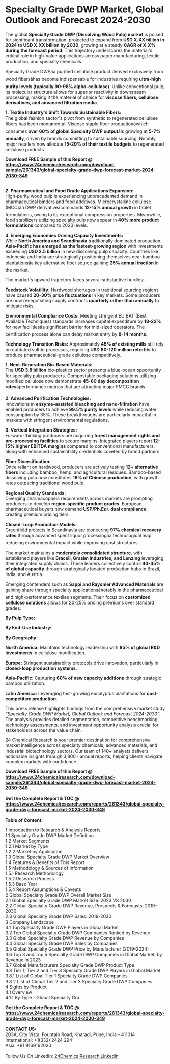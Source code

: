 <h1>Specialty Grade DWP Market, Global Outlook and Forecast 2024-2030</h1><p>The global <strong>Specialty Grade DWP (Dissolving Wood Pulp) market</strong> is poised for significant transformation, projected to expand from <strong>USD X.XX billion in 2024 to USD X.XX billion by 2030</strong>, growing at a steady <strong>CAGR of X.X% during the forecast period</strong>. This trajectory underscores the material's critical role in high-value applications across paper manufacturing, textile production, and specialty chemicals.</p><p>Specialty Grade DWPâa purified cellulose product derived exclusively from wood fibersâhas become indispensable for industries requiring <strong>ultra-high purity levels (typically 90-98% alpha-cellulose)</strong>. Unlike conventional pulp, its molecular structure allows for superior reactivity in downstream processing, making it the material of choice for <strong>viscose fibers, cellulose derivatives, and advanced filtration media</strong>.</p><p><strong>1. Textile Industry's Shift Towards Sustainable Fibers:</strong><br>
The global fashion sector's pivot from synthetic to regenerated cellulose fibers has been monumental. Viscose staple fiber productionâwhich consumes <strong>over 60% of global Specialty DWP output</strong>âis growing at <strong>5-7% annually</strong>, driven by brands committing to sustainable sourcing. Notably, major retailers now allocate <strong>15-20% of their textile budgets</strong> to regenerated cellulose products.</p><div><b>Download FREE Sample of this Report @ 
            <a href="https://www.24chemicalresearch.com/download-sample/261343/global-specialty-grade-dwp-forecast-market-2024-2030-349">
            https://www.24chemicalresearch.com/download-sample/261343/global-specialty-grade-dwp-forecast-market-2024-2030-349</a></b></div><br><p><strong>2. Pharmaceutical and Food Grade Applications Expansion:</strong><br>
High-purity wood pulp is experiencing unprecedented demand in pharmaceutical binders and food additives. Microcrystalline cellulose (MCC)âa DWP derivativeâcommands <strong>12-15% annual growth</strong> in tablet formulations, owing to its exceptional compression properties. Meanwhile, food stabilizers utilizing specialty pulp now appear in <strong>40% more product formulations</strong> compared to 2020 levels.</p><p><strong>3. Emerging Economies Driving Capacity Investments:</strong><br>
While <strong>North America and Scandinavia</strong> traditionally dominated production, <strong>Asia-Pacific has emerged as the fastest-growing region</strong> with investments exceeding <strong>USD 2.5 billion</strong> in new dissolving pulp capacity. Countries like Indonesia and India are strategically positioning themselves near bamboo plantationsâa key alternative fiber source gaining <strong>25% annual traction</strong> in the market.</p><p>The market's upward trajectory faces several substantive hurdles:</p><p><strong>Feedstock Volatility:</strong> Hardwood shortages in traditional sourcing regions have caused <strong>20-30% price fluctuations</strong> in key markets. Some producers are now renegotiating supply contracts <strong>quarterly rather than annually</strong> to mitigate risks.</p><p><strong>Environmental Compliance Costs:</strong> Meeting stringent EU BAT (Best Available Techniques) standards increases capital expenditure by <strong>18-22%</strong> for new facilitiesâa significant barrier for mid-sized operators. The certification process alone can delay market entry by <strong>8-14 months</strong>.</p><p><strong>Technology Transition Risks:</strong> Approximately <strong>45% of existing mills</strong> still rely on outdated sulfite processes, requiring <strong>USD 80-120 million retrofits</strong> to produce pharmaceutical-grade cellulose competitively.</p><p><strong>1. Next-Generation Bio-Based Materials:</strong><br>
The <strong>USD 3.8 billion</strong> bio-plastics sector presents a blue-ocean opportunity for specialty pulp producers. Compostable packaging solutions utilizing modified cellulose now demonstrate <strong>45-60 day decomposition rates</strong>âperformance metrics that are attracting major FMCG brands.</p><p><strong>2. Advanced Purification Technologies:</strong><br>
Innovations in <strong>enzyme-assisted bleaching and nano-filtration</strong> have enabled producers to achieve <strong>99.5% purity levels</strong> while reducing water consumption by 35%. These breakthroughs are particularly impactful in markets with stringent environmental regulations.</p><p><strong>3. Vertical Integration Strategies:</strong><br>
Forward-thinking producers are acquiring <strong>forest management rights and pre-processing facilities</strong> to secure margins. Integrated players report <strong>12-15% higher EBITDA margins</strong> compared to conventional manufacturers, along with enhanced sustainability credentials coveted by brand partners.</p><p><strong>Fiber Diversification:</strong><br>
	Once reliant on hardwood, producers are actively testing <strong>12+ alternative fibers</strong> including bamboo, hemp, and agricultural residues. Bamboo-based dissolving pulp now constitutes <strong>18% of Chinese production</strong>, with growth rates outpacing traditional wood pulp.</p><p><strong>Regional Quality Standards:</strong><br>
	Diverging pharmacopoeia requirements across markets are prompting producers to develop <strong>region-specific product grades</strong>. European pharmaceutical buyers now demand <strong>USP/Ph.Eur. dual compliance</strong>, creating premium pricing tiers.</p><p><strong>Closed-Loop Production Models:</strong><br>
	Greenfield projects in Scandinavia are pioneering <strong>97% chemical recovery rates</strong> through advanced spent liquor processingâa technological leap reducing environmental impact while improving cost structures.</p><p>The market maintains a <strong>moderately consolidated structure</strong>, with established players like <strong>Bracell, Grasim Industries, and Lenzing</strong> leveraging their integrated supply chains. These leaders collectively control <strong>40-45% of global capacity</strong> through strategically located production hubs in Brazil, India, and Austria.</p><p>Emerging contenders such as <strong>Sappi and Rayonier Advanced Materials</strong> are gaining share through specialty applicationsânotably in the pharmaceutical and high-performance textiles segments. Their focus on <strong>customized cellulose solutions</strong> allows for 20-25% pricing premiums over standard grades.</p><p><strong>By Pulp Type:</strong></p><p><strong>By End-Use Industry:</strong></p><p><strong>By Geography:</strong></p><p><strong>North America:</strong> Maintains technology leadership with <strong>85% of global R&amp;D investments</strong> in cellulose modification.</p><p><strong>Europe:</strong> Stringent sustainability protocols drive innovation, particularly in <strong>closed-loop production systems</strong>.</p><p><strong>Asia-Pacific:</strong> Capturing <strong>60% of new capacity additions</strong> through strategic bamboo utilization.</p><p><strong>Latin America:</strong> Leveraging fast-growing eucalyptus plantations for <strong>cost-competitive production</strong>.</p><p>This press release highlights findings from the comprehensive market study <em>"Specialty Grade DWP Market, Global Outlook and Forecast 2024-2030"</em>. The analysis provides detailed segmentation, competitive benchmarking, technology assessments, and investment opportunity analysis crucial for stakeholders across the value chain.</p><p>24 Chemical Research is your premier destination for comprehensive market intelligence across specialty chemicals, advanced materials, and industrial biotechnology sectors. Our team of 140+ analysts delivers actionable insights through 3,800+ annual reports, helping clients navigate complex markets with confidence.</p><div><b>Download FREE Sample of this Report @ 
            <a href="https://www.24chemicalresearch.com/download-sample/261343/global-specialty-grade-dwp-forecast-market-2024-2030-349">
            https://www.24chemicalresearch.com/download-sample/261343/global-specialty-grade-dwp-forecast-market-2024-2030-349</a></b></div><br><div><b>Get the Complete Report & TOC @ 
            <a href="https://www.24chemicalresearch.com/reports/261343/global-specialty-grade-dwp-forecast-market-2024-2030-349">
            https://www.24chemicalresearch.com/reports/261343/global-specialty-grade-dwp-forecast-market-2024-2030-349</a></b></div><br>
            <b>Table of Content:</b><p>1 Introduction to Research & Analysis Reports<br />
    1.1 Specialty Grade DWP Market Definition<br />
    1.2 Market Segments<br />
        1.2.1 Market by Type<br />
        1.2.2 Market by Application<br />
    1.3 Global Specialty Grade DWP Market Overview<br />
    1.4 Features & Benefits of This Report<br />
    1.5 Methodology & Sources of Information<br />
        1.5.1 Research Methodology<br />
        1.5.2 Research Process<br />
        1.5.3 Base Year<br />
        1.5.4 Report Assumptions & Caveats<br />
2 Global Specialty Grade DWP Overall Market Size<br />
    2.1 Global Specialty Grade DWP Market Size: 2023 VS 2030<br />
    2.2 Global Specialty Grade DWP Revenue, Prospects & Forecasts: 2019-2030<br />
    2.3 Global Specialty Grade DWP Sales: 2019-2030<br />
3 Company Landscape<br />
    3.1 Top Specialty Grade DWP Players in Global Market<br />
    3.2 Top Global Specialty Grade DWP Companies Ranked by Revenue<br />
    3.3 Global Specialty Grade DWP Revenue by Companies<br />
    3.4 Global Specialty Grade DWP Sales by Companies<br />
    3.5 Global Specialty Grade DWP Price by Manufacturer (2019-2024)<br />
    3.6 Top 3 and Top 5 Specialty Grade DWP Companies in Global Market, by Revenue in 2023<br />
    3.7 Global Manufacturers Specialty Grade DWP Product Type<br />
    3.8 Tier 1, Tier 2 and Tier 3 Specialty Grade DWP Players in Global Market<br />
        3.8.1 List of Global Tier 1 Specialty Grade DWP Companies<br />
        3.8.2 List of Global Tier 2 and Tier 3 Specialty Grade DWP Companies<br />
4 Sights by Product<br />
    4.1 Overview<br />
        4.1.1 By Type - Global Specialty Gra</p><div><b>Get the Complete Report & TOC @ 
            <a href="https://www.24chemicalresearch.com/reports/261343/global-specialty-grade-dwp-forecast-market-2024-2030-349">
            https://www.24chemicalresearch.com/reports/261343/global-specialty-grade-dwp-forecast-market-2024-2030-349</a></b></div><br><b>CONTACT US:</b><br>
            203A, City Vista, Fountain Road, Kharadi, Pune, India - 411014<br>
            International: +1(332) 2424 294<br>
            Asia: +91 9169162030 <br><br>
            Follow Us On LinkedIn: <a href="https://www.linkedin.com/company/24chemicalresearch/">24ChemicalResearch LinkedIn</a>